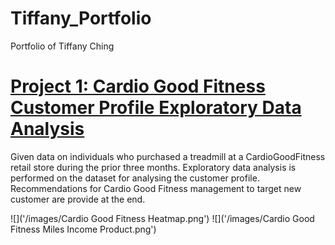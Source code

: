 # Tiffany_Portfolio
Portfolio of Tiffany Ching

# [Project 1: Cardio Good Fitness Customer Profile Exploratory Data Analysis](https://github.com/chingnokyee/Cardio-Good-Fitness-Customer-Profile-EDA)
Given data on individuals who purchased a treadmill at a CardioGoodFitness retail store during the prior three months. Exploratory data analysis is performed on the dataset for analysing the customer profile. Recommendations for Cardio Good Fitness management to target new customer are provide at the end.


![]('/images/Cardio Good Fitness Heatmap.png')
![]('/images/Cardio Good Fitness Miles Income Product.png')
